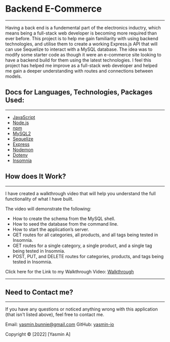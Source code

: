 # Backend E-Commerce

---

Having a back end is a fundemental part of the electronics inductry, which means being a full-stack web developer is becoming more required than ever before. This project is to help me gain familiarity with using backend technologies, and utilise them to create a working Express.js API that will can use Sequelize to interact with a MySQL database. The idea was to modify some starter code as though it were an e-commerce site looking to have a backend build for them using the latest technologies. I feel this project has helped me improve as a full-stack web developer and helped me gain a deeper understanding with routes and connections between models.

## Docs for Languages, Technologies, Packages Used:

---

- [JavaScript](https://www.w3schools.com/js/)
- [Node.js](https://nodejs.org/en/docs/)
- [npm](https://www.npmjs.com/)
- [MySQL2](https://www.npmjs.com/package/mysql)
- [Sequelize](https://www.npmjs.com/package/sequelize)
- [Express](https://www.npmjs.com/package/express)
- [Nodemon](https://www.npmjs.com/package/nodemon)
- [Dotenv](https://www.npmjs.com/package/dotenv)
- [Insomnia](https://insomnia.rest/)

## How does It Work?

---

I have created a walkthrough video that will help you understand the full functionality of what I have built.

The video will demonstrate the following:

- How to create the schema from the MySQL shell.
- How to seed the database from the command line.
- How to start the application’s server.
- GET routes for all categories, all products, and all tags being tested in Insomnia.
- GET routes for a single category, a single product, and a single tag being tested in Insomnia.
- POST, PUT, and DELETE routes for categories, products, and tags being tested in Insomnia.

Click here for the Link to my Walkthrough Video: [Walkthrough](https://youtu.be/tX3zq3rCL_I)

---

## Need to Contact me?

---

If you have any questions or noticed anything wrong with this application (that isn't listed above), feel free to contact me.

Email: yasmin.bunnie@gmail.com
GitHub: [yasmin-io](https://github.com/yasmin-io)

Copyright © [2022] [Yasmin A]
